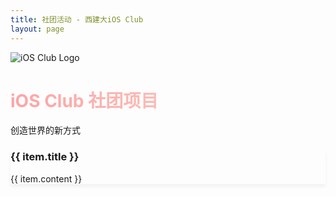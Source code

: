 ```yaml
---
title: 社团活动 - 西建大iOS Club
layout: page
---
```



<!-- 在 Vitepress 项目的 .md 文件中使用 -->
<script setup>
const projects = [
  {
    title: "Old8Lang",
    content: "西建大iOS Club出品的脚本语言解释器 使用C#开发",
    url: "https://gitee.com/XAUATiOSClub/Old8Lang"
  },
  {
    title: "西建大iOS Club官网",
    content: "西建大iOS Club官网，使用Blazor开发",
    url: "https://gitee.com/XAUATiOSClub/iOSClub.Web"
  },
  {
    title: "代码综合平台",
    content: "将在线编辑器，编译器，OJ系统结合起来的代码综合平台，使用FastApi+Vue开发",
    url: "https://gitee.com/XAUATiOSClub/LetCoding"
  },
  {
    title: "文档生成平台",
    content: "将各式各样的文档进行生成，使用WPF+Asp.net Webapi开发",
    url: "https://gitee.com/XAUATiOSClub/DocumentMaking"
  },
  {
    title: "滑稽账本",
    content: "用.NET MAUI开发的账本App",
    url: "https://gitee.com/XAUATiOSClub/huaji-ledger"
  },
  {
    title: "LuckyFish.Json",
    content: "用C#开发的json解析器",
    url: "https://gitee.com/XAUATiOSClub/LuckyFish.Json"
  }
];
</script>

  <!-- 标题区域 -->
  <div class="text-center py-12">
    <img 
      src="/Centre/AppleLogo.jpg" 
      alt="iOS Club Logo"
      class="mx-auto w-[40%] max-w-xs" 
    />
    <div class="flex justify-center mt-8 mb-4">
      <h1 class="gradient-text text-4xl md:text-5xl font-bold">
        iOS Club 社团项目
      </h1>
    </div>
    <p class="text-xl font-semibold text-gray-500">
      创造世界的新方式
    </p>
  </div>

  <!-- 项目卡片区域 -->
  <div class="flex justify-center">
    <div class="grid grid-cols-1 sm:grid-cols-2 lg:grid-cols-3 gap-5 w-[95%] my-10 max-w-7xl">
      <a 
        v-for="(item, index) in projects" 
        :key="index"
        :href="item.url" 
        target="_blank"
        class="transition-transform duration-300 hover:scale-[1.02] hover:shadow-lg"
      >
        <div class="card rounded-xl p-6 bg-gray-50 border-none h-48 flex flex-col justify-between">
          <h3 class="text-xl font-bold">{{ item.title }}</h3>
          <p class="text-gray-500 mt-2">{{ item.content }}</p>
        </div>
      </a>
    </div>
  </div>

<style>
/* 渐变文字样式 */
.gradient-text {
  background: linear-gradient(45deg, #ff9a9e, #fad0c4, #fbc2eb, #a6c1ee);
  background-size: 300% 300%;
  -webkit-background-clip: text;
  background-clip: text;
  color: transparent;
  animation: gradient 5s ease infinite;
}

@keyframes gradient {
  0% { background-position: 0% 50%; }
  50% { background-position: 100% 50%; }
  100% { background-position: 0% 50%; }
}

/* 卡片悬停效果 */
.card {
  transition: all 0.3s ease;
  box-shadow: 0 4px 6px rgba(0,0,0,0.05);
}

.card:hover {
  transform: translateY(-4px);
  box-shadow: 0 10px 20px rgba(0,0,0,0.1);
}
</style>